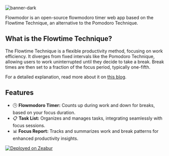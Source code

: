 ![banner-dark](https://github.com/flowmodor/flowmodor/assets/74842863/93f7892e-2e94-4239-809b-1d76a2666c5e)

Flowmodor is an open-source flowmodoro timer web app based on the Flowtime Technique, an alternative to the Pomodoro Technique.

## What is the Flowtime Technique?

The Flowtime Technique is a flexible productivity method, focusing on work efficiency. It diverges from fixed intervals like the Pomodoro Technique, allowing users to work uninterrupted until they decide to take a break. Break times are then set to a fraction of the focus period, typically one-fifth.

For a detailed explanation, read more about it on [this blog](https://flowmodor.com/blog/flowtime-technique-the-best-pomodoro-alternative-for-time-management).

## Features

- 🕒 **Flowmodoro Timer:** Counts up during work and down for breaks, based on your focus duration.
- 📋 **Task List:** Organizes and manages tasks, integrating seamlessly with focus sessions.
- 📊 **Focus Report:** Tracks and summarizes work and break patterns for enhanced productivity insights.

[![Deployed on Zeabur](https://zeabur.com/deployed-on-zeabur-dark.svg)](https://zeabur.com?referralCode=m4xshen&utm_source=m4xshen)

